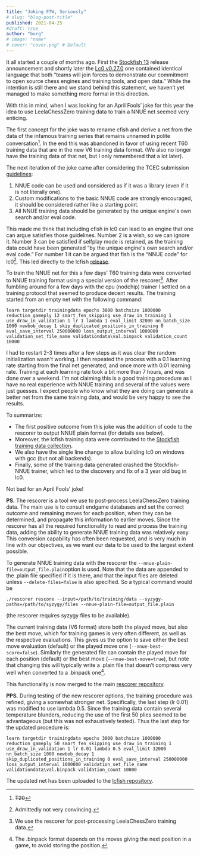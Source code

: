 ```yaml
---
title: "Joking FTW, Seriously"
# slug: "blog-post-title"
published: 2021-04-25
#draft: true
author: "borg"
# image: "name"
# cover: "cover.png" # Default
---
```


It all started a couple of months ago. First the [Stockfish 13](https://github.com/official-stockfish/Stockfish/releases/tag/sf_13) release announcement and shortly later the [Lc0 v0.27.0](https://discord.com/channels/425419482568196106/425419581713154049/813006562507096114) one contained identical language that both “teams will join forces to demonstrate our commitment to open source chess engines and training tools, and open data.” While the intention is still there and we stand behind this statement, we haven’t yet managed to make something more formal in this direction.

With this in mind, when I was looking for an April Fools’ joke for this year the idea to use LeelaChessZero training data to train a NNUE net seemed very enticing.

<!--more-->

The first concept for the joke was to rename cfish and derive a net from the data of the infamous training series that remains unnamed in polite conversation[^0]. In the end this was abandoned in favor of using recent T60 training data that are in the new V6 training data format. (We also no longer have the training data of that net, but I only remembered that a lot later).
[^0]: ~~T20~~

The next iteration of the joke came after considering the TCEC submission [guidelines](https://wiki.chessdom.org/Rules#Guidelines):
1. NNUE code can be used and considered as if it was a library (even if it is not literally one).
2. Custom modifications to the basic NNUE code are strongly encouraged, it should be considered rather like a starting point.
3. All NNUE training data should be generated by the unique engine's own search and/or eval code.

This made me think that including cfish in lc0 can lead to an engine that one can argue satisfies those guidelines. Number 2 is a wish, so we can ignore it. Number 3 can be satisfied if selfplay mode is retained, as the training data could have been generated “by the unique engine's own search and/or eval code.” For number 1 it can be argued that fish is the “NNUE code” for lc0[^1]. This led directly to the lcfish [release](https://github.com/borg323/lc0/releases/tag/lcfish).
[^1]: Admittedly not very convincing.

To train the NNUE net for this a few days’ T60 training data were converted to NNUE training format using a special version of the rescorer[^2]. After fumbling around for a few days with the cpu (nodchip) trainer I settled on a training protocol that seemed to produce decent results. The training started from an empty net with the following command:
```
learn targetdir trainingdata epochs 3000 batchsize 1000000 reduction_gameply 12 smart_fen_skipping use_draw_in_training 1 use_draw_in_validation 1 lr 1 lambda 1 eval_limit 32000 nn_batch_size 1000 newbob_decay 1 skip_duplicated_positions_in_training 0 eval_save_interval 250000000 loss_output_interval 1000000 validation_set_file_name validationdata\val.binpack validation_count 10000
```
I had to restart 2-3 times after a few steps as it was clear the random initialization wasn't working. I then repeated the process with a 0.1 learning rate starting from the final net generated, and once more with 0.01 learning rate. Training at each learning rate took a bit more than 7 hours, and was done over a weekend. I’m not claiming this is a good training procedure as I have no real experience with NNUE training and several of the values were just guesses. I expect people who know what they are doing can generate a better net from the same training data, and would be very happy to see the results.
[^2]: We use the rescorer for post-processing LeelaChessZero training data.

To summarize:

- The first positive outcome from this joke was the addition of code to the rescorer to output NNUE plain format (for details see below).
- Moreover, the lcfish training data were contributed to the [Stockfish training data collection](https://drive.google.com/drive/folders/1GhSF8s-ljJlsaPibtEgn1AQ6aGZanIGz?usp=sharing).
- We also have the single line change to allow building lc0 on windows with gcc (but not all backends).
- Finally, some of the training data generated crashed the Stockfish-NNUE trainer, which led to the discovery and fix of a 3 year old bug in lc0.

Not bad for an April Fools’ joke!

**PS.** The rescorer is a tool we use to post-process LeelaChessZero training data. The main use is to consult endgame databases and set the correct outcome and remaining moves for each position, when they can be determined, and propagate this information to earlier moves. Since the rescorer has all the required functionality to read and process the training data, adding the ability to generate NNUE training data was relatively easy. This conversion capability has often been requested, and is very much in line with our objectives, as we want our data to be used to the largest extent possible.

To generate NNUE training data with the rescorer the `--nnue-plain-file=output_file.plain`option is used. Note that the data are appended to the .plain file specified if it is there, and that the input files are deleted unless `--delete-files=false` is also specified. So a typical command would be
```
./rescorer rescore --input=/path/to/training/data --syzygy-paths=/path/to/syzygy/files --nnue-plain-file=output_file.plain
```
(the rescorer requires syzygy files to be available).

The current training data (V6 format) store both the played move, but also the best move, which for training games is very often different, as well as the respective evaluations. This gives us the option to save either the best move evaluation (default) or the played move one (`--nnue-best-score=false`). Similarly the generated file can contain the played move for each position (default) or the best move (`--nnue-best-move=true`), but note that changing this will typically write a .plain file that doesn’t compress very well when converted to a .binpack one[^3].
[^3]: The .binpack format depends on the moves giving the next position in a game, to avoid storing the position.

This functionality is now merged to the main [rescorer repository](https://github.com/Tilps/lc0/tree/rescore_tb).

**PPS.** During testing of the new rescorer options, the training procedure was refined, giving a somewhat stronger net. Specifically, the last step (lr 0.01) was modified to use lambda 0.5. Since the training data contain several temperature blunders, reducing the use of the first 50 plies seemed to be advantageous (but this was not exhaustively tested). Thus the last step for the updated procedure is:
```
learn targetdir trainingdata epochs 3000 batchsize 1000000 reduction_gameply 50 smart_fen_skipping use_draw_in_training 1 use_draw_in_validation 1 lr 0.01 lambda 0.5 eval_limit 32000 nn_batch_size 1000 newbob_decay 1 skip_duplicated_positions_in_training 0 eval_save_interval 250000000 loss_output_interval 1000000 validation_set_file_name validationdata\val.binpack validation_count 10000
```
The updated net has been uploaded to the [lcfish repository](https://github.com/borg323/lc0/blob/lcfish/nn.bin).

